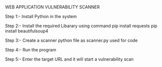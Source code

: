 WEB APPLICATION VULNERABILITY SCANNER

Step 1:-
        Install Python in the system 

Step 2:-
        Install the required Libarary using command
            pip install requests
            pip install beautifulsoup4

Step 3:-
        Create a scanner python file as 
        scanner.py used for code

Step 4:-
        Run the program 
        
Step 5:-
        Enter the target URL and it will start a vulnerability scan